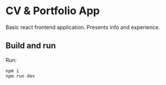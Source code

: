 # CV & Portfolio App

Basic react frontend application. Presents info and experience.

## Build and run

Run:

```
npm i
npm run dev
```
